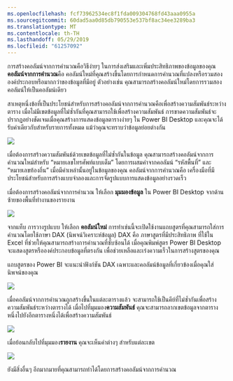 ```yaml
---
ms.openlocfilehash: fcf73962534ec8f1fda009304768fd43aaa0955a
ms.sourcegitcommit: 60dad5aa0d85db790553e537bf8ac34ee3289ba3
ms.translationtype: MT
ms.contentlocale: th-TH
ms.lasthandoff: 05/29/2019
ms.locfileid: "61257092"
---
```

การสร้างคอลัมน์จากการคำนวณคือวิธีง่ายๆ ในการส่งเสริมและเพิ่มประสิทธิภาพของข้อมูลของคุณ **คอลัมน์จากการคำนวณ**คือ คอลัมน์ใหม่ที่คุณสร้างขึ้นโดยการกำหนดการคำนวณที่แปลงหรือรวมสององค์ประกอบหรือมากกว่าของข้อมูลที่มีอยู่ ตัวอย่างเช่น คุณสามารถสร้างคอลัมน์ใหม่โดยการรวมสองคอลัมน์ให้เป็นคอลัมน์เดียว

สาเหตุหนึ่งข้อที่เป็นประโยชน์สำหรับการสร้างคอลัมน์จากการคำนวณคือเพื่อสร้างความสัมพันธ์ระหว่างตาราง เมื่อไม่มีเขตข้อมูลที่ไม่ซ้ำกันที่คุณสามารถใช้เพื่อสร้างความสัมพันธ์ การขาดความสัมพันธ์จะปรากฏอย่างชัดเจนเมื่อคุณสร้างการแสดงข้อมูลตารางง่ายๆ ใน Power BI Desktop และคุณจะได้รับค่าเดียวกับสำหรับรายการทั้งหมด แม้ว่าคุณจะทราบว่าข้อมูลย่อยต่างกัน

![](media/2-3-create-calculated-columns/2-3_1.png)

เมื่อต้องการสร้างความสัมพันธ์ด้วยเขตข้อมูลที่ไม่ซ้ำกันในข้อมูล คุณสามารถสร้างคอลัมน์จากการคำนวณใหม่สำหรับ “หมายเลขโทรศัพท์แบบเต็ม” โดยการผสมค่าจากคอลัมน์ “รหัสพื้นที่” และ “หมายเลขท้องถิ่น” เมื่อมีค่าเหล่านั้นอยู่ในข้อมูลของคุณ คอลัมน์จากการคำนวณคือ เครื่องมือที่มีประโยชน์สำหรับการสร้างแบบจำลองและการจัดรูปแบบการแสดงข้อมูลอย่างรวดเร็ว

เมื่อต้องการสร้างคอลัมน์จากการคำนวณ ให้เลือก **มุมมองข้อมูล** ใน Power BI Desktop จากด้านซ้ายของพื้นที่ทำงานของรายงาน

![](media/2-3-create-calculated-columns/2-3_2.png)

จากแท็บ การวางรูปแบบ ให้เลือก **คอลัมน์ใหม่** การทำเช่นนี้จะเปิดใช้งานแถบสูตรที่คุณสามารถใส่การคำนวณโดยใช้ภาษา DAX (นิพจน์วิเคราะห์ข้อมูล) DAX คือ ภาษาสูตรที่มีประสิทธิภาพ ที่ใช้ใน Excel ที่ช่วยให้คุณสามารถสร้างการคำนวณที่ซับซ้อนได้ เมื่อคุณพิมพ์สูตร Power BI Desktop จะแสดงสูตรหรือองค์ประกอบข้อมูลที่ตรงกัน เพื่อช่วยเหลือและเร่งความเร็วในการสร้างสูตรของคุณ

แถบสูตรของ Power BI จะแนะนำฟังก์ชัน DAX เฉพาะและคอลัมน์ข้อมูลที่เกี่ยวข้องเมื่อคุณใส่นิพจน์ของคุณ

![](media/2-3-create-calculated-columns/2-3_3.png)

เมื่อคอลัมน์จากการคำนวณถูกสร้างขึ้นในแต่ละตารางแล้ว จะสามารถใช้เป็นคีย์ที่ไม่ซ้ำกันเพื่อสร้างความสัมพันธ์ระหว่างตารางได้ เมื่อไปที่มุมมอง**ความสัมพันธ์** คุณจะสามารถลากเขตข้อมูลจากตารางหนึ่งไปยังอีกตารางหนึ่งได้เพื่อสร้างความสัมพันธ์

![](media/2-3-create-calculated-columns/2-3_4.png)

เมื่อย้อนกลับไปที่มุมมอง**รายงาน** คุณจะเห็นค่าต่างๆ สำหรับแต่ละเขต

![](media/2-3-create-calculated-columns/2-3_5.png)

ยังมีสิ่งอื่นๆ อีกมากมายที่คุณสามารถทำได้โดยการสร้างคอลัมน์จากการคำนวณ

